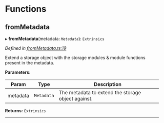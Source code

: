 

# Functions

<a id="frommetadata"></a>

##  fromMetadata

▸ **fromMetadata**(metadata: *`Metadata`*): `Extrinsics`

*Defined in [fromMetadata.ts:19](https://github.com/polkadot-js/api/blob/3a7cddd/packages/type-extrinsics/src/fromMetadata.ts#L19)*

Extend a storage object with the storage modules & module functions present in the metadata.

**Parameters:**

| Param | Type | Description |
| ------ | ------ | ------ |
| metadata | `Metadata` |  The metadata to extend the storage object against. |

**Returns:** `Extrinsics`

___

